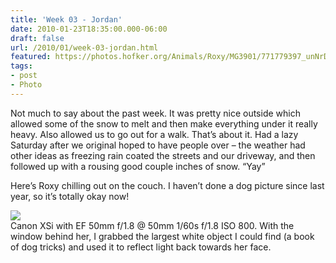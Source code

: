 ```yaml
---
title: 'Week 03 - Jordan'
date: 2010-01-23T18:35:00.000-06:00
draft: false
url: /2010/01/week-03-jordan.html
featured: https://photos.hofker.org/Animals/Roxy/MG3901/771779397_unNrD-L.jpg
tags: 
- post
- Photo
---
```


Not much to say about the past week. It was pretty nice outside which allowed some of the snow to melt and then make everything under it really heavy. Also allowed us to go out for a walk. That’s about it. Had a lazy Saturday after we original hoped to have people over – the weather had other ideas as freezing rain coated the streets and our driveway, and then followed up with a rousing good couple inches of snow. “Yay”

Here’s Roxy chilling out on the couch. I haven’t done a dog picture since last year, so it’s totally okay now!

[![](https://photos.hofker.org/Animals/Roxy/MG3901/771779397_unNrD-L.jpg)](https://photos.hofker.org/Animals/Roxy/10041621_LJPAb#771779397_unNrD)  
Canon XSi with EF 50mm f/1.8 @ 50mm 1/60s f/1.8 ISO 800. With the window behind her, I grabbed the largest white object I could find (a book of dog tricks) and used it to reflect light back towards her face.